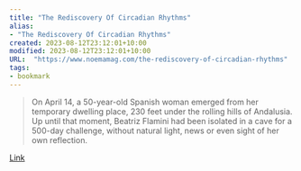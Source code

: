 ```yaml
---
title: "The Rediscovery Of Circadian Rhythms"
alias:
- "The Rediscovery Of Circadian Rhythms"
created: 2023-08-12T23:12:01+10:00
modified: 2023-08-12T23:12:01+10:00
URL:  "https://www.noemamag.com/the-rediscovery-of-circadian-rhythms"
tags:
- bookmark
---
```


> On April 14, a 50-year-old Spanish woman emerged from her temporary dwelling place, 230 feet under the rolling hills of Andalusia. Up until that moment, Beatriz Flamini had been isolated in a cave for a 500-day challenge, without natural light, news or even sight of her own reflection.

[Link](https://www.noemamag.com/the-rediscovery-of-circadian-rhythms)

